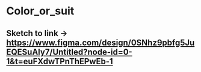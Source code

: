 # Color_or_suit

## Sketch to link -> https://www.figma.com/design/0SNhz9pbfg5JuEQESuAly7/Untitled?node-id=0-1&t=euFXdwTPnThEPwEb-1